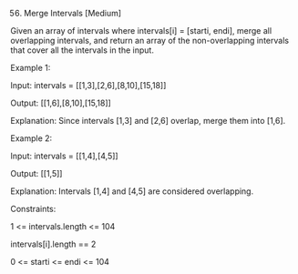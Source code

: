 56. Merge Intervals
[Medium]

Given an array of intervals where intervals[i] = [starti, endi], merge all overlapping intervals, and return an array of the non-overlapping intervals that cover all the intervals in the input. 

Example 1:

Input: intervals = [[1,3],[2,6],[8,10],[15,18]]

Output: [[1,6],[8,10],[15,18]]

Explanation: Since intervals [1,3] and [2,6] overlap, merge them into [1,6].

Example 2:

Input: intervals = [[1,4],[4,5]]

Output: [[1,5]]

Explanation: Intervals [1,4] and [4,5] are considered overlapping. 

Constraints:

1 <= intervals.length <= 104

intervals[i].length == 2

0 <= starti <= endi <= 104